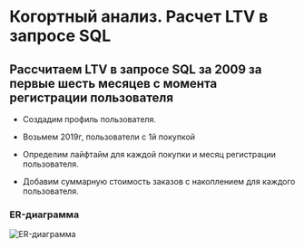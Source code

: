 # Когортный анализ. Расчет LTV в запросе SQL
## Рассчитаем LTV в запросе SQL за 2009 за первые шесть месяцев с момента регистрации пользователя
- Создадим профиль пользователя. 
- Возьмем 2019г, пользователи с 1й покупкой

- Определим лайфтайм для каждой покупки и месяц регистрации пользователя.
- Добавим суммарную стоимость заказов с накоплением для каждого пользователя.

### ER-диаграмма

![ER-диаграмма](https://user-images.githubusercontent.com/96660385/172518734-a929614c-1e3e-475b-b7ff-dad197e7ce33.png)

